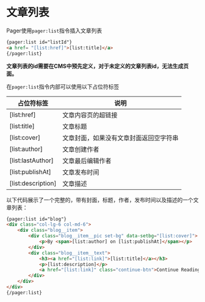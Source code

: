 # 文章列表

Pager使用`pager:list`指令插入文章列表

```html
{pager:list id="listId"}
<a href= "[list:href]">[list:title]</a>
{/pager:list}
```

**文章列表的id需要在CMS中预先定义，对于未定义的文章列表id，无法生成页面。**

在`pager:list`指令内部可以使用以下占位符标签

| 占位符标签 | 说明 |
| --- | --- |
| [list:href] | 文章内容页的超链接 |
| [list:title] | 文章标题 |
| [list:cover] | 文章封面，如果没有文章封面返回空字符串 |
| [list:author] | 文章创建作者 |
| [list:lastAuthor] | 文章最后编辑作者 |
| [list:publishAt] | 文章发布时间 |
| [list:description] | 文章描述 |

以下代码展示了一个完整的，带有封面，标题，作者，发布时间以及描述的一个文章列表：

```html
{pager:list id="blog"}
<div class="col-lg-6 col-md-6">
    <div class="blog__item">
        <div class="blog__item__pic set-bg" data-setbg="[list:cover]">
            <p>By <span>[list:author] on [list:publishAt]</span></p>
        </div>
        <div class="blog__item__text">
            <h3><a href="[list:link]">[list:title]</a></h3>
            <p>[list:description]</p>
            <a href="[list:link]" class="continue-btn">Continue Reading</a>
        </div>
    </div>
</div>
{/pager:list}
```
